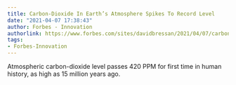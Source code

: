 ```yaml
---
title: Carbon-Dioxide In Earth’s Atmosphere Spikes To Record Level
date: "2021-04-07 17:38:43"
author: Forbes - Innovation
authorlink: https://www.forbes.com/sites/davidbressan/2021/04/07/carbon-dioxide-spikes-to-record-level/
tags:
- Forbes-Innovation
---
```

Atmospheric carbon-dioxide level passes 420 PPM for first time in human history,  as high as 15 million years ago.